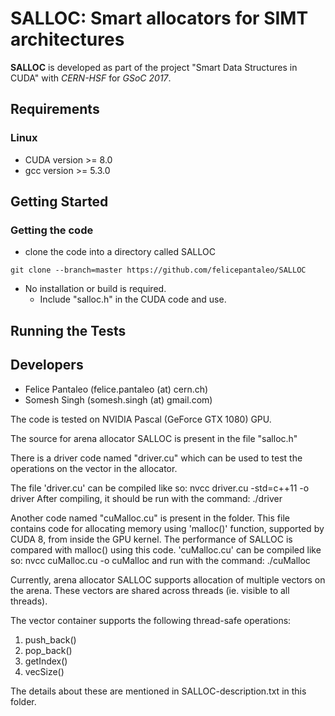 
# SALLOC: Smart allocators for SIMT architectures 

**SALLOC** is developed as part of the project "Smart Data Structures in CUDA" with _CERN-HSF_ for _GSoC 2017_.

## Requirements

### Linux

- CUDA version >= 8.0
- gcc version >= 5.3.0

## Getting Started

### Getting the code

- clone the code into a directory called SALLOC
```
git clone --branch=master https://github.com/felicepantaleo/SALLOC
```

- No installation or build is required. 
    - Include "salloc.h" in the CUDA code and use.
    
## Running the Tests


## Developers

- Felice Pantaleo (felice.pantaleo (at) cern.ch)
- Somesh Singh (somesh.singh (at) gmail.com)


The code is tested on NVIDIA Pascal (GeForce GTX 1080) GPU. 

The source for arena allocator SALLOC is present in the file "salloc.h"

There is a driver code named "driver.cu" which can be used to test the operations on the vector in the allocator.

The file 'driver.cu' can be compiled like so:
	nvcc driver.cu -std=c++11 -o driver
After compiling, it should be run with the command: 
	./driver	


Another code named "cuMalloc.cu" is present in the folder. This file contains code for allocating memory using 'malloc()' function, supported by CUDA 8, from inside the GPU kernel.  The performance of SALLOC is compared with malloc() using this code. 
'cuMalloc.cu' can be compiled like so:
	nvcc cuMalloc.cu -o cuMalloc
 and run with the command: 
	./cuMalloc
 
Currently, arena allocator SALLOC supports allocation of multiple vectors on the arena. 
These vectors are shared  across threads (ie. visible to all threads).
 
The vector container supports the following thread-safe operations:
1. push_back()
2. pop_back()
3. getIndex()
4. vecSize()

The details about these are mentioned in SALLOC-description.txt in this folder.
